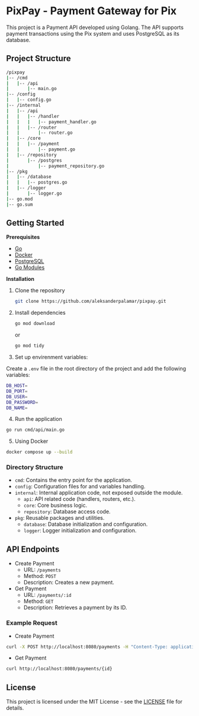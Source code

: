 # PixPay - Payment Gateway for Pix

This project is a Payment API developed using Golang. The API supports payment transactions using the Pix system and uses PostgreSQL as its database.

## Project Structure

```bash
/pixpay
|-- /cmd
|   |-- /api
|       |-- main.go
|-- /config
|   |-- config.go
|-- /internal
|   |-- /api
|   |   |-- /handler
|   |   |   |-- payment_handler.go
|   |   |-- /router
|   |       |-- router.go
|   |-- /core
|   |   |-- /payment
|   |       |-- payment.go
|   |-- /repository
|       |-- /postgres
|           |-- payment_repository.go
|-- /pkg
|   |-- /database
|   |   |-- postgres.go
|   |-- /logger
|       |-- logger.go
|-- go.mod
|-- go.sum
```

## Getting Started

**Prerequisites**

- [Go](https://golang.org/doc/install)
- [Docker](https://docs.docker.com/get-docker/)
- [PostgreSQL](https://www.postgresql.org/)
- [Go Modules](https://blog.golang.org/using-go-modules)

**Installation**

1. Clone the repository

   ```bash
   git clone https://github.com/aleksanderpalamar/pixpay.git
   ```
2. Install dependencies

   ```bash
   go mod download
   ```
   or
   ```bash
   go mod tidy
   ```
3. Set up envirenment variables:

Create a `.env` file in the root directory of the project and add the following variables:

```bash
DB_HOST=
DB_PORT=
DB_USER=
DB_PASSWORD=
DB_NAME=
```

4. Run the application

```bash
go run cmd/api/main.go
```

5. Using Docker

```bash
docker compose up --build
```

### Directory Structure

- `cmd`: Contains the entry point for the application.
- `config`: Configuration files for and variables handling.
- `internal`: Internal application code, not exposed outside the module.
  - `api`: API related code (handlers, routers, etc.).
  - `core`: Core business logic.
  - `repository`: Database access code.
- `pkg`: Reusable packages and utilities.
  - `database`: Database initialization and configuration.
  - `logger`: Logger initialization and configuration.

## API Endpoints

- Create Payment
  - URL: `/payments`
  - Method: `POST`
  - Description: Creates a new payment.
- Get Payment
  - URL: `/payments/:id`
  - Method: `GET`
  - Description: Retrieves a payment by its ID.

### Example Request

- Create Payment

```bash	
curl -X POST http://localhost:8080/payments -H "Content-Type: application/json" -d '{"amount": 100, "recipient": "recipient_id"}'
```

- Get Payment

```bash
curl http://localhost:8080/payments/{id}
```

## License

This project is licensed under the MIT License - see the [LICENSE](LICENSE) file for details.




